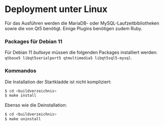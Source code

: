 # Deployment unter Linux

Für das Ausführen werden die MariaDB- oder MySQL-Laufzeitbibliotheken sowie die von Qt5 benötigt. Einige Plugins benötigen zudem Ruby.

### Packages für Debian 11

Für Debian 11 _bullseye_ müssen die folgenden Packages installiert werden: `qtbase5 libqt5serialport5 qtmultimedia5 libqt5sql5-mysql`.

### Kommandos

Die Installation der Startkladde ist nicht kompliziert:

```bash
$ cd <buildverzeichnis>
$ make install
```

Ebenso wie die Deinstallation:
```bash
$ cd <buildverzeichnis>
$ make uninstall
```
